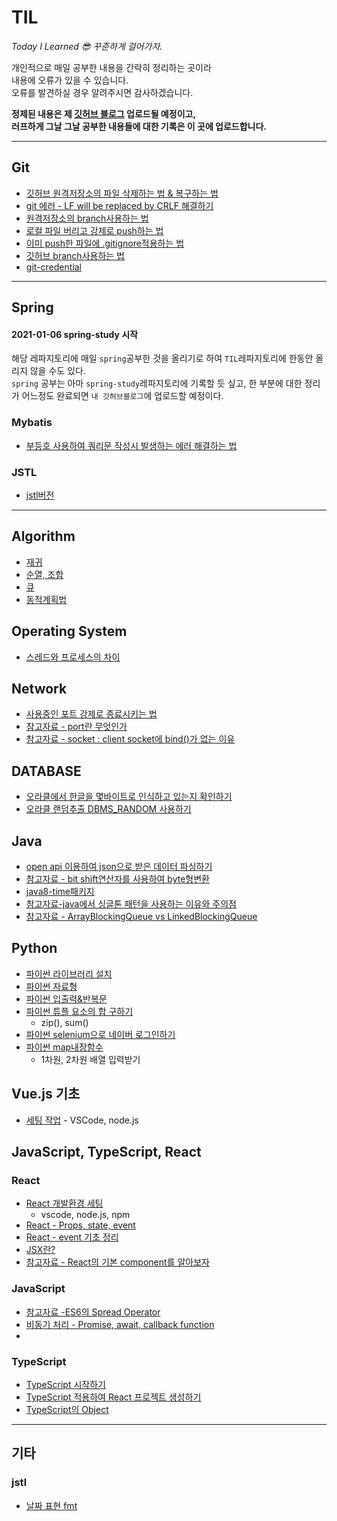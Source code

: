 # TIL
*Today I Learned 😎 꾸준하게 걸어가자.*

개인적으로 매일 공부한 내용을 간략히 정리하는 곳이라  
내용에 오류가 있을 수 있습니다.   
오류를 발견하실 경우 알려주시면 감사하겠습니다.  


**정제된 내용은 제 [깃허브 블로그](https://sehui-byte.github.io/) 업로드될 예정이고,  
러프하게 그날 그날 공부한 내용들에 대한 기록은 이 곳에 업로드합니다.**

------------

## Git  
- [깃허브 원격저장소의 파일 삭제하는 법 & 복구하는 법](https://github.com/sehui-byte/TIL/blob/main/Github/%EC%9B%90%EA%B2%A9%EC%A0%80%EC%9E%A5%EC%86%8C%20%ED%8C%8C%EC%9D%BC%20%EC%82%AD%EC%A0%9C&%EB%B3%B5%EA%B5%AC%ED%95%98%EB%8A%94%20%EB%B2%95.md)  
- [git 에러 - LF will be replaced by CRLF 해결하기](https://github.com/sehui-byte/TIL/blob/main/Github/git%20%EC%97%90%EB%9F%AC%20-%20%20LF%20will%20be%20replaced%20by%20CRLF.md)
- [원격저장소의 branch사용하는 법](https://github.com/sehui-byte/TIL/blob/main/Github/%EA%B9%83%ED%97%88%EB%B8%8C%20%EC%9B%90%EA%B2%A9%EC%A0%80%EC%9E%A5%EC%86%8C%EC%9D%98%20branch%EB%A1%9C%20%EC%82%AC%EC%9A%A9%ED%95%98%EA%B8%B0.md)
- [로컬 파일 버리고 강제로 push하는 법](https://github.com/sehui-byte/TIL/blob/main/Github/%EB%A1%9C%EC%BB%AC%20%ED%8C%8C%EC%9D%BC%20%EB%B2%84%EB%A6%AC%EA%B3%A0%20%EA%B0%95%EC%A0%9C%20pull%20%ED%95%98%EA%B8%B0.md)
- [이미 push한 파일에 .gitignore적용하는 법](https://github.com/sehui-byte/TIL/blob/main/Github/%EC%9D%B4%EB%AF%B8%20push%ED%95%9C%20%ED%8C%8C%EC%9D%BC%EC%97%90%20.gitignore%EC%A0%81%EC%9A%A9%ED%95%98%EA%B8%B0.md)
- [깃허브 branch사용하는 법](https://github.com/sehui-byte/TIL/blob/main/Github/%EB%B8%8C%EB%9E%9C%EC%B9%98%20%EC%82%AC%EC%9A%A9%ED%95%98%EA%B8%B0.md)
- [git-credential](https://github.com/sehui-byte/TIL/blob/main/Github/git-credential.md)
------
## Spring
#### 2021-01-06 spring-study 시작
해당 레파지토리에 매일 `spring`공부한 것을 올리기로 하여 `TIL`레파지토리에 한동안 올리지 않을 수도 있다.   
`spring` 공부는 아마 `spring-study`레파지토리에 기록할 듯 싶고, 한 부분에 대한 정리가 어느정도 완료되면 `내 깃허브블로그`에 업로드할 예정이다.

### Mybatis
- [부등호 사용하여 쿼리문 작성시 발생하는 에러 해결하는 법](https://github.com/sehui-byte/TIL/tree/main/Spring)

### JSTL
- [jstl버전](https://github.com/sehui-byte/TIL/blob/main/jstl/jstl%EB%B2%84%EC%A0%84.md)
----------

## Algorithm

- [재귀](https://github.com/sehui-byte/TIL/blob/main/Algorithm/%EC%9E%AC%EA%B7%80(Recursion).md)
- [순열, 조합](https://github.com/sehui-byte/TIL/blob/main/Algorithm/%EC%88%9C%EC%97%B4%2C%EC%A1%B0%ED%95%A9%20%EC%95%8C%EA%B3%A0%EB%A6%AC%EC%A6%98.md)
- [큐]()
- [동적계획법](https://github.com/sehui-byte/TIL/blob/main/Algorithm/%EB%8F%99%EC%A0%81%EA%B3%84%ED%9A%8D%EB%B2%95.md)


## Operating System
- [스레드와 프로세스의 차이]()

## Network
- [사용중인 포트 강제로 종료시키는 법](https://github.com/sehui-byte/TIL/commit/6f6f84dd20f412610c00b311e27f972496ad9562)
- [참고자료 - port란 무엇인가](https://jwprogramming.tistory.com/26)
- [참고자료 - socket : client socket에 bind()가 없는 이유](https://blog.naver.com/rev7707/10005157701)

## DATABASE

- [오라클에서 한글을 몇바이트로 인식하고 있는지 확인하기](https://github.com/sehui-byte/TIL/blob/main/DB/ORACLE/%ED%95%9C%EA%B8%80%EC%9D%B4%20%EB%AA%87%EB%B0%94%EC%9D%B4%ED%8A%B8%EB%A1%9C%20%EC%9D%B8%EC%8B%9D%EB%90%98%EA%B3%A0%20%EC%9E%88%EB%8A%94%EA%B0%80.md)
- [오라클 랜덤추출 DBMS_RANDOM 사용하기](https://github.com/sehui-byte/TIL/blob/main/DB/ORACLE/%EC%98%A4%EB%9D%BC%ED%81%B4%20%EB%9E%9C%EB%8D%A4%20%EC%B6%94%EC%B6%9C%20DBMS_RANDOM.md)
  
## Java
  
- [open api 이용하여 json으로 받은 데이터 파싱하기](https://github.com/sehui-byte/TIL/blob/main/Java/json%ED%8C%8C%EC%8B%B1.md)  
- [참고자료 - bit shift연산자를 사용하여 byte형변환](http://egloos.zum.com/littletrue/v/4096524)
- [java8-time패키지](https://github.com/sehui-byte/TIL/blob/main/Java/java8-time%ED%8C%A8%ED%82%A4%EC%A7%80.md)
- [참고자료-java에서 싱글톤 패턴을 사용하는 이유와 주의점](https://elfinlas.github.io/2019/09/23/java-singleton/)
- [참고자료 - ArrayBlockingQueue vs LinkedBlockingQueue](https://stackoverflow.com/questions/35967792/when-to-prefer-linkedblockingqueue-over-arrayblockingqueue)
  

## Python 
- [파이썬 라이브러리 설치](https://github.com/sehui-byte/TIL/blob/main/python/%EB%9D%BC%EC%9D%B4%EB%B8%8C%EB%9F%AC%EB%A6%AC%20%EC%84%A4%EC%B9%98.md)
- [파이썬 자료형](https://github.com/sehui-byte/TIL/blob/main/python/%ED%8C%8C%EC%9D%B4%EC%8D%AC%20%EC%9E%90%EB%A3%8C%ED%98%95.md)
- [파이썬 입출력&반복문](https://github.com/sehui-byte/TIL/blob/main/python/%ED%8C%8C%EC%9D%B4%EC%8D%AC%20%EC%9E%85%EC%B6%9C%EB%A0%A5%20%26%20%EB%B0%98%EB%B3%B5%EB%AC%B8.md)
- [파이썬 튜플 요소의 합 구하기](https://github.com/sehui-byte/TIL/blob/main/python/%ED%8A%9C%ED%94%8C%20%EC%9A%94%EC%86%8C%EB%81%BC%EB%A6%AC%20%EB%8D%A7%EC%85%88%ED%95%98%EB%8A%94%20%EB%B2%95.md)
    - zip(), sum()
- [파이썬 selenium으로 네이버 로그인하기](https://github.com/sehui-byte/TIL/blob/main/python/Selenium%EC%9C%BC%EB%A1%9C%20%EB%84%A4%EC%9D%B4%EB%B2%84%20%EB%A1%9C%EA%B7%B8%EC%9D%B8%ED%95%98%EA%B8%B0.md)
- [파이썬 map내장함수](https://github.com/sehui-byte/TIL/blob/main/python/map%EB%82%B4%EC%9E%A5%ED%95%A8%EC%88%98.md)
  - 1차원, 2차원 배열 입력받기
  
## Vue.js 기초
- [세팅 작업](https://github.com/sehui-byte/TIL/blob/main/Vue.js/Setting%EC%9E%91%EC%97%85.md) - VSCode, node.js 
  
## JavaScript, TypeScript, React

### React
- [React 개발환경 세팅](https://github.com/sehui-byte/TIL/blob/main/react/react%20%EA%B0%9C%EB%B0%9C%ED%99%98%EA%B2%BD%20%EC%84%B8%ED%8C%85.md)
  - vscode, node.js, npm
- [React - Props, state, event](https://github.com/sehui-byte/TIL/blob/main/react/react%EA%B8%B0%EC%B4%88_props%2Cstate%2Cevent.md)
- [React - event 기초 정리](https://github.com/sehui-byte/TIL/blob/main/react/react%20event.md)
- [JSX란?](https://github.com/sehui-byte/TIL/blob/main/react/JSX.md)
- [참고자료 - React의 기본 component를 알아보자](https://medium.com/little-big-programming/react%EC%9D%98-%EA%B8%B0%EB%B3%B8-%EC%BB%B4%ED%8F%AC%EB%84%8C%ED%8A%B8%EB%A5%BC-%EC%95%8C%EC%95%84%EB%B3%B4%EC%9E%90-92c923011818)

### JavaScript
- [참고자료 -ES6의 Spread Operator](https://paperblock.tistory.com/62)
- [비동기 처리 - Promise, await, callback function](https://github.com/sehui-byte/TIL/blob/main/react/javascript_promise%2C%20await.md)
- 

### TypeScript
- [TypeScript 시작하기](https://github.com/sehui-byte/TIL/blob/main/react/typescript%EC%8B%9C%EC%9E%91%ED%95%98%EA%B8%B0.md)
- [TypeScript 적용하여 React 프로젝트 생성하기](https://github.com/sehui-byte/TIL/blob/main/react/TypeScript-react%20%ED%94%84%EB%A1%9C%EC%A0%9D%ED%8A%B8%20%EC%83%9D%EC%84%B1.md)
- [TypeScript의 Object](https://github.com/sehui-byte/TIL/blob/main/react/TypeScript_object%20type.md)

  
-------------
## 기타
### jstl
- [날짜 표현 fmt](https://github.com/sehui-byte/TIL/blob/main/jstl/jstl%EB%82%A0%EC%A7%9C%ED%91%9C%ED%98%84.md)
